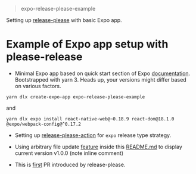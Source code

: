 > expo-release-please-example

Setting up [release-please][release-please-github-repo] with basic Expo app.

# Example of Expo app setup with please-release

- Minimal Expo app based on quick start section of Expo [documentation][expo-app-get-started]. Bootstrapped with yarn 3. Heads up, your versions might differ based on various factors.

```shell
yarn dlx create-expo-app expo-release-please-example
```

and

```shell
yarn dlx expo install react-native-web@~0.18.9 react-dom@18.1.0 @expo/webpack-config@^0.17.2
```

- Setting up [release-please-action][release-please-github-action-repo] for `expo` release type strategy.

- Using arbitrary file update [feature][release-please-doc-arbitrary-file-update] inside this [README.md][readme-code-arbitrary-file-update] to display current version v1.0.0 (note inline comment) <!-- x-release-please-version -->

- This is [first][initial-version-pr] PR introduced by release-please.

[expo-app-get-started]: https://docs.expo.dev
[release-please-github-repo]: https://github.com/googleapis/release-please
[release-please-github-action-repo]: https://github.com/google-github-actions/release-please-action
[release-please-doc-arbitrary-file-update]: https://github.com/googleapis/release-please/blob/main/docs/customizing.md#updating-arbitrary-json-files
[initial-version-pr]: https://github.com/dmi3y/expo-release-please-example/pull/1/files
[readme-code-arbitrary-file-update]: https://github.com/dmi3y/expo-release-please-example/blob/main/README.md?plain=1#L19
